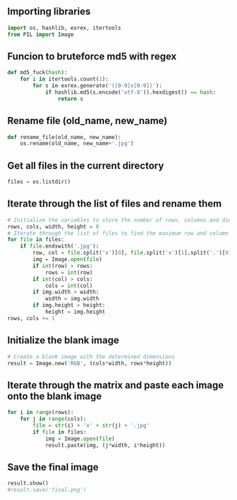 ## Importing libraries

```python
import os, hashlib, exrex, itertools
from PIL import Image
```

## Funcion to bruteforce md5 with regex

```python
def md5_fuck(hash):
    for i in itertools.count(1):
        for s in exrex.generate('([0-9]x[0-9])'):
            if hashlib.md5(s.encode('utf-8')).hexdigest() == hash:
                return s
```

## Rename file (old_name, new_name)

```python
def rename_file(old_name, new_name):
    os.rename(old_name, new_name+'.jpg')
```


## Get all files in the current directory

```python
files = os.listdir()
```

## Iterate through the list of files and rename them

```python
# Initialize the variables to store the number of rows, columns and dimensions of the images
rows, cols, width, height = 0
# Iterate through the list of files to find the maximum row and column values, and also the dimensions of the images
for file in files:
    if file.endswith('.jpg'):
        row, col = file.split('x')[0], file.split('x')[1].split('.')[0]
        img = Image.open(file)
        if int(row) > rows:
            rows = int(row)
        if int(col) > cols:
            cols = int(col)
        if img.width > width:
            width = img.width
        if img.height > height:
            height = img.height
rows, cols += 1
```

## Initialize the blank image

```python
# Create a blank image with the determined dimensions
result = Image.new('RGB', (cols*width, rows*height))
```

## Iterate through the matrix and paste each image onto the blank image
    
```python
for i in range(rows):
    for j in range(cols):
        file = str(i) + 'x' + str(j) + '.jpg'
        if file in files:
            img = Image.open(file)
            result.paste(img, (j*width, i*height))
```

## Save the final image
    
```python
result.show()
#result.save('final.png')
```